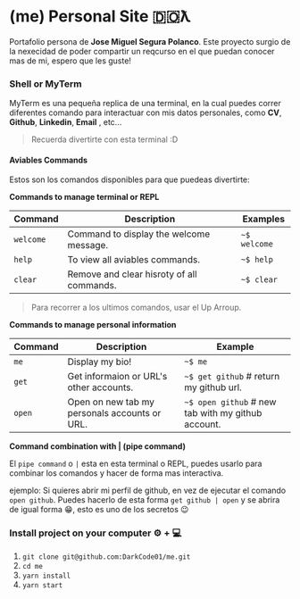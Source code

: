 # (me) Personal Site 🇩🇴ƛ

Portafolio persona de **Jose Miguel Segura Polanco**. Este proyecto surgio de la nexecidad de poder compartir un reqcurso en el que puedan conocer mas de mi, espero que les guste!

### Shell or MyTerm

MyTerm es una pequeña replica de una terminal, en la cual puedes correr diferentes comando para interactuar con mis datos personales, como **CV**, **Github**, **Linkedin**, **Email** , etc...

> Recuerda divertirte con esta terminal :D

#### Aviables Commands

Estos son los comandos disponibles para que puedeas divertirte:

**Commands to manage terminal or REPL**

| Command           | Description                               | Examples                               |
| ----------------- | ----------------------------------------- | -------------------------------------- |
| `welcome`         | Command to display the welcome message.   | `~$ welcome`                           |
| `help`            | To view all aviables commands.            | `~$ help`                              |
| `clear`           | Remove and clear hisroty of all commands. | `~$ clear`                             |


> Para recorrer a los ultimos comandos, usar el Up Arroup.


**Commands to manage personal information**

| Command           | Description                                   | Example                                            |
| ----------------- | --------------------------------------------- | -------------------------------------------------- |
| `me`              | Display my bio!                               | `~$ me`                                            |
| `get`             | Get informaion or URL's other accounts.       | `~$ get github` # return my github url.            |
| `open`            | Open on new tab my personals accounts or URL. | `~$ open github` # new tab with my github account. |

**Command combination with | (pipe command)**

El `pipe command` o `|` esta en esta terminal o REPL, puedes usarlo para combinar los comandos y hacer de forma mas interactiva.

ejemplo:
    Si quieres abrir mi perfil de github, en vez de ejecutar el comando `open github`.
    Puedes hacerlo de esta forma `get github | open` y se abrira de igual forma 😁, esto es uno de los secretos 😉


### Install project on your computer ⚙️ + 💻

1. `git clone git@github.com:DarkCode01/me.git`
2. `cd me`
3. `yarn install`
4. `yarn start`
